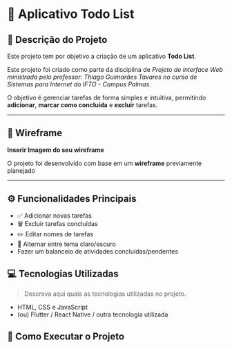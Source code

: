 # 📝 Aplicativo Todo List

## 📌 Descrição do Projeto
Este projeto tem por objetivo a criação de um aplicativo **Todo List**.

Este projeto foi criado como parte da disciplina de *Projeto de interface Web ministrada pelo professor: Thiago Guimarães Tavares no curso de Sistemas para Internet do IFTO - Campus Palmas*.

O objetivo é gerenciar tarefas de forma simples e intuitiva, permitindo **adicionar**, **marcar como concluída** e **excluir** tarefas.  

---

## 🎨 Wireframe
**Inserir Imagem do seu wireframe**

O projeto foi desenvolvido com base em um **wireframe** previamente planejado

---

## ⚙️ Funcionalidades Principais
- ✅ Adicionar novas tarefas  
- 🗑️ Excluir tarefas concluídas  
- ✏️ Editar nomes de tarefas  
- 🌙 Alternar entre tema claro/escuro
- Fazer um balanceio de atividades concluídas/pendentes


## 💻 Tecnologias Utilizadas
> Descreva aqui quais as tecnologias utilizadas no projeto.

- HTML, CSS e JavaScript  
- (ou) Flutter / React Native / outra tecnologia utilizada

## 🚀 Como Executar o Projeto
> 
